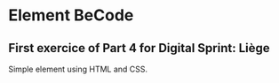 # Element BeCode
## First exercice of Part 4 for Digital Sprint: Liège

Simple element using HTML and CSS.

